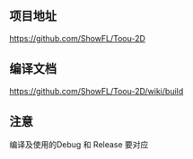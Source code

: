 
## 项目地址

https://github.com/ShowFL/Toou-2D

## 编译文档

https://github.com/ShowFL/Toou-2D/wiki/build

## 注意

编译及使用的Debug 和 Release 要对应
